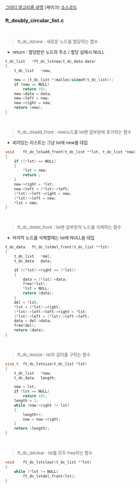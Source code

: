 [그리디 알고리즘 설명](https://techdebt.tistory.com/27) (케이크)
[소스코드](https://github.com/JeonYoungHo-youjeon/push_swap/blob/master/push_swap.h)


### ft_doubly_circular_list.c

<br>

>ft_dc_lstnew : 새로운 노드를 할당하는 함수
- return : 할당받은 노드의 주소 / 할당 실패시 NULL
``` c
t_dc_list	*ft_dc_lstnew(t_dc_data data)
{
	t_dc_list	*new;

	new = (t_dc_list *)malloc(sizeof(t_dc_list));
	if (new == NULL)
		return (0);
	new->data = data;
	new->left = new;
	new->right = new;
	return (new);
}
```

<br>

>ft_dc_lstadd_front : new노드를 lst맨 앞부분에 추가하는 함수
- 비어있는 리스트는 그냥 lst에 new를 대입
``` c
void	ft_dc_lstadd_front(t_dc_list **lst, t_dc_list *new)
{
	if ((*lst) == NULL)
	{
		*lst = new;
		return ;
	}
	new->right = *lst;
	new->left = (*lst)->left;
	(*lst)->left->right = new;
	(*lst)->left = new;
	*lst = new;
}
```

<br>

>ft_dc_lstdel_front : lst맨 앞부분의 노드를 삭제하는 함수
- 마지막 노드를 삭제할때는 lst에 NULL을 대입
``` c
t_dc_data	ft_dc_lstdel_front(t_dc_list **lst)
{
	t_dc_list	*del;
	t_dc_data	data;

	if ((*lst)->right == (*lst))
	{
		data = (*lst)->data;
		free(*lst);
		*lst = NULL;
		return (data);
	}
	del = *lst;
	*lst = (*lst)->right;
	(*lst)->left->left->right = *lst;
	(*lst)->left = (*lst)->left->left;
	data = del->data;
	free(del);
	return (data);
}
```

<br>

>ft_dc_lstsize : lst의 길이를 구하는 함수
``` c
size_t	ft_dc_lstsize(t_dc_list *lst)
{
	t_dc_list	*now;
	t_dc_data	length;

	now = lst;
	if (lst == NULL)
		return (0);
	length = 1;
	while (now->right != lst)
	{
		length++;
		now = now->right;
	}
	return (length);
}
```

<br>

>ft_dc_lstclear : lst를 모두 free하는 함수
``` c
void	ft_dc_lstclear(t_dc_list **lst)
{
	while (*lst != NULL)
		ft_dc_lstdel_front(lst);
}
```

<br>
